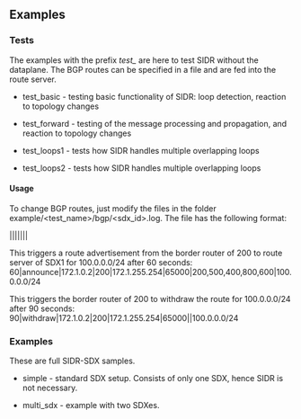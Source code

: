## Examples

### Tests 

The examples with the prefix *test_* are here to test SIDR without the dataplane. The BGP routes can be specified in a file and are fed into the route server.

* test_basic - testing basic functionality of SIDR: loop detection, reaction to topology changes

* test_forward - testing of the message processing and propagation, and reaction to topology changes

* test_loops1 - tests how SIDR handles multiple overlapping loops

* test_loops2 - tests how SIDR handles multiple overlapping loops

#### Usage

To change BGP routes, just modify the files in the folder example/<test_name>/bgp/<sdx_id>.log. The file has the following format:

<time>|<type>|<sender IP>|<sender ASN>|<receiver IP>|<receiver ASN>|<AS Path>|<prefix>

This triggers a route advertisement from the border router of 200 to route server of SDX1 for 100.0.0.0/24 after 60 seconds:
60|announce|172.1.0.2|200|172.1.255.254|65000|200,500,400,800,600|100.0.0.0/24

This triggers the border router of 200 to withdraw the route for 100.0.0.0/24 after 90 seconds:
90|withdraw|172.1.0.2|200|172.1.255.254|65000||100.0.0.0/24

### Examples

These are full SIDR-SDX samples.

* simple - standard SDX setup. Consists of only one SDX, hence SIDR is not necessary.

* multi_sdx - example with two SDXes.